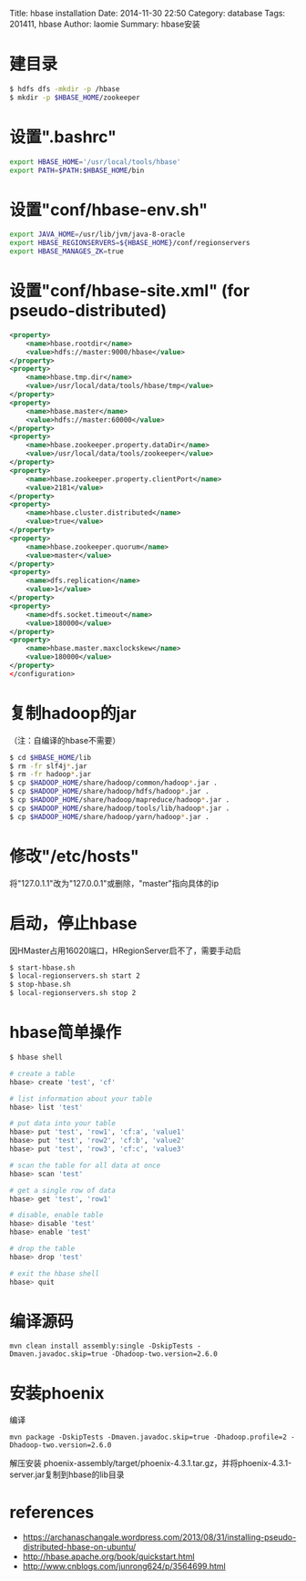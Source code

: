 Title: hbase installation
Date: 2014-11-30 22:50
Category: database
Tags: 201411, hbase
Author: laomie
Summary: hbase安装

建目录
============================
```bash
$ hdfs dfs -mkdir -p /hbase
$ mkdir -p $HBASE_HOME/zookeeper
```

设置".bashrc"
===========================
```bash
export HBASE_HOME='/usr/local/tools/hbase'
export PATH=$PATH:$HBASE_HOME/bin
```

设置"conf/hbase-env.sh"
===============================
```bash
export JAVA_HOME=/usr/lib/jvm/java-8-oracle
export HBASE_REGIONSERVERS=${HBASE_HOME}/conf/regionservers
export HBASE_MANAGES_ZK=true
```

设置"conf/hbase-site.xml" (for pseudo-distributed)
=========================================
```xml
<property>
    <name>hbase.rootdir</name>
    <value>hdfs://master:9000/hbase</value>
</property>
<property>
    <name>hbase.tmp.dir</name>
    <value>/usr/local/data/tools/hbase/tmp</value>
</property>
<property>
    <name>hbase.master</name>
    <value>hdfs://master:60000</value>
</property>
<property>
    <name>hbase.zookeeper.property.dataDir</name>
    <value>/usr/local/data/tools/zookeeper</value>
</property>
<property>
    <name>hbase.zookeeper.property.clientPort</name>
    <value>2181</value>
</property>
<property>
    <name>hbase.cluster.distributed</name>
    <value>true</value>
</property>
<property>
    <name>hbase.zookeeper.quorum</name>
    <value>master</value>  
</property>
<property>
    <name>dfs.replication</name>
    <value>1</value>
</property>
<property>     
    <name>dfs.socket.timeout</name>    
    <value>180000</value>
</property>
<property>
    <name>hbase.master.maxclockskew</name>
    <value>180000</value>
</property>
</configuration>
```

复制hadoop的jar
============================
（注：自编译的hbase不需要）
```bash
$ cd $HBASE_HOME/lib
$ rm -fr slf4j*.jar
$ rm -fr hadoop*.jar
$ cp $HADOOP_HOME/share/hadoop/common/hadoop*.jar .
$ cp $HADOOP_HOME/share/hadoop/hdfs/hadoop*.jar .
$ cp $HADOOP_HOME/share/hadoop/mapreduce/hadoop*.jar .
$ cp $HADOOP_HOME/share/hadoop/tools/lib/hadoop*.jar .
$ cp $HADOOP_HOME/share/hadoop/yarn/hadoop*.jar .
```

修改"/etc/hosts"
=====================================
将"127.0.1.1"改为"127.0.0.1"或删除，"master"指向具体的ip

启动，停止hbase
==========================
因HMaster占用16020端口，HRegionServer启不了，需要手动启
```bash
$ start-hbase.sh
$ local-regionservers.sh start 2
$ stop-hbase.sh
$ local-regionservers.sh stop 2
```

hbase简单操作
============================
```bash
$ hbase shell

# create a table
hbase> create 'test', 'cf'

# list information about your table
hbase> list 'test'

# put data into your table
hbase> put 'test', 'row1', 'cf:a', 'value1'
hbase> put 'test', 'row2', 'cf:b', 'value2'
hbase> put 'test', 'row3', 'cf:c', 'value3'

# scan the table for all data at once
hbase> scan 'test'

# get a single row of data
hbase> get 'test', 'row1'

# disable, enable table
hbase> disable 'test'
hbase> enable 'test'

# drop the table
hbase> drop 'test'

# exit the hbase shell
hbase> quit
```

编译源码
======================
```
mvn clean install assembly:single -DskipTests -Dmaven.javadoc.skip=true -Dhadoop-two.version=2.6.0
```

安装phoenix
============================
编译
```
mvn package -DskipTests -Dmaven.javadoc.skip=true -Dhadoop.profile=2 -Dhadoop-two.version=2.6.0
```
解压安装 phoenix-assembly/target/phoenix-4.3.1.tar.gz，并将phoenix-4.3.1-server.jar复制到hbase的lib目录

references
=========================
* <https://archanaschangale.wordpress.com/2013/08/31/installing-pseudo-distributed-hbase-on-ubuntu/>
* <http://hbase.apache.org/book/quickstart.html>
* <http://www.cnblogs.com/junrong624/p/3564699.html>


